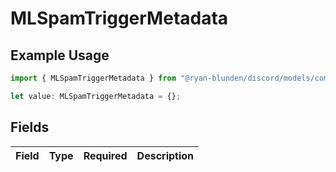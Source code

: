 # MLSpamTriggerMetadata

## Example Usage

```typescript
import { MLSpamTriggerMetadata } from "@ryan-blunden/discord/models/components";

let value: MLSpamTriggerMetadata = {};
```

## Fields

| Field       | Type        | Required    | Description |
| ----------- | ----------- | ----------- | ----------- |